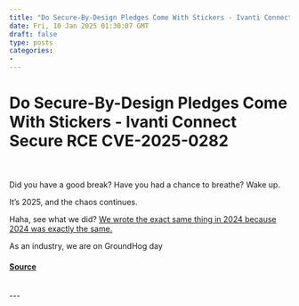 ```yaml
---
title: "Do Secure-By-Design Pledges Come With Stickers - Ivanti Connect Secure RCE CVE-2025-0282"
date: Fri, 10 Jan 2025 01:30:07 GMT
draft: false
type: posts
categories: 
- 
---
```

# Do Secure-By-Design Pledges Come With Stickers - Ivanti Connect Secure RCE CVE-2025-0282

<br/>

<br/>
Did you have a good break? Have you had a chance to breathe? Wake up.

It’s 2025, and the chaos continues.

Haha, see what we did? [We wrote the exact same thing in 2024 because 2024 was exactly the same.](https://labs.watchtowr.com/welcome-to-2024-the-sslvpn-chaos-continues-ivanti-cve-2023-46805-cve-2024-21887/)

As an industry, we are on GroundHog day

#### [Source](https://labs.watchtowr.com/do-secure-by-design-pledges-come-with-stickers-ivanti-connect-secure-rce-cve-2025-0282/)

<br/>
---
